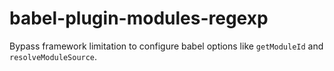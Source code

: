 # babel-plugin-modules-regexp
Bypass framework limitation to configure babel options like `getModuleId` and `resolveModuleSource`.
